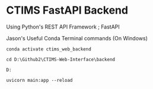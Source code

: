 # CTIMS FastAPI Backend


Using Python's REST API Framework ; FastAPI 

Jason's Useful Conda Terminal commands (On Windows)

```
conda activate ctims_web_backend

cd D:\Github2\CTIMS-Web-Interface\backend

D:

uvicorn main:app --reload
```

